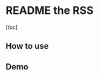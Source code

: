# README the RSS
[tbc]

## How to use

## Demo
<!-- BLOGPOSTS:START -->
<!-- BLOGPOSTS:END -->

<!--
How to run

npm run build
-->
